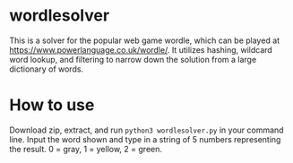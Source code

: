# wordlesolver

This is a solver for the popular web game wordle, which can be played at https://www.powerlanguage.co.uk/wordle/.
It utilizes hashing, wildcard word lookup, and filtering to narrow down the solution from a large dictionary of words.

# How to use
Download zip, extract, and run ```python3 wordlesolver.py``` in your command line. Input the word shown and type in a string of 5 numbers representing the result. 0 = gray, 1 = yellow, 2 = green.

